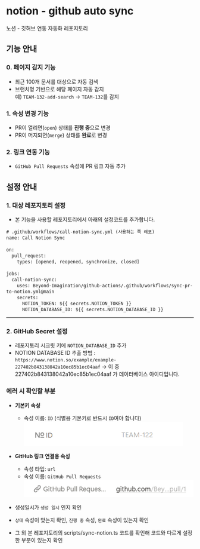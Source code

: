 # notion - github auto sync
노션 - 깃허브 연동 자동화 레포지토리

## 기능 안내
### 0. 페이지 감지 기능
- 최근 100개 문서를 대상으로 자동 검색
- 브랜치명 기반으로 해당 페이지 자동 감지  
  예) `TEAM-132-add-search` → `TEAM-132`를 감지

### 1. 속성 변경 기능
- PR이 열리면(`open`) 상태를 **진행 중**으로 변경
- PR이 머지되면(`merge`) 상태를 **완료**로 변경

### 2. 링크 연동 기능
- `GitHub Pull Requests` 속성에 PR 링크 자동 추가

## 설정 안내

### 1.  대상 레포지토리 설정
- 본 기능을 사용할 레포지토리에서 아래의 설정코드를 추가합니다.

```
# .github/workflows/call-notion-sync.yml (사용하는 쪽 레포)
name: Call Notion Sync

on:
  pull_request:
    types: [opened, reopened, synchronize, closed]

jobs:
  call-notion-sync:
    uses: Beyond-Imagination/github-actions/.github/workflows/sync-pr-to-notion.yml@main
    secrets:
      NOTION_TOKEN: ${{ secrets.NOTION_TOKEN }}
      NOTION_DATABASE_ID: ${{ secrets.NOTION_DATABASE_ID }}
```

---

### 2. GitHub Secret 설정  
- 레포지토리 시크릿 키에 `NOTION_DATABASE_ID` 추가
- NOTION DATABASE ID 추출 방법 : `https://www.notion.so/example/example-227402b843138042a10ec85b1ec04aaf`
→ 이 중 227402b843138042a10ec85b1ec04aaf 가 데이터베이스 아이디입니다.


### 에러 시 확인할 부분
- **기본키 속성**  
  - 속성 이름: `ID` (식별용 기본키로 반드시 `ID`여야 합니다)  
  ![기본키](assets/id.png)  

- **GitHub 링크 연결용 속성**  
  - 속성 타입: `url`  
  - 속성 이름: `GitHub Pull Requests`  
  ![GitHub Pull Requests 속성 예시](assets/github_pr.png)  

- 생성일시가 `생성 일시` 인지 확인
- `상태` 속성이 맞는지 확인, `진행 중` 속성, `완료` 속성이 있는지 확인
- 그 외 본 레포지토리의 scripts/sync-notion.ts 코드를 확인해 코드와 다르게 설정한 부분이 있는지 확인
